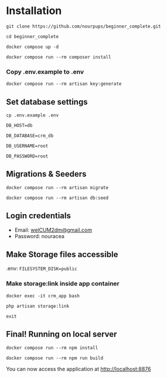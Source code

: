 
# Installation

`git clone https://github.com/nourpups/beginner_complete.git`

`cd beginner_complete`

`docker compose up -d`

`docker compose run --rm composer install`

### Copy .env.example to .env

`docker compose run --rm artisan key:generate`

## Set database settings

 `cp .env.example .env`

`DB_HOST=db`

`DB_DATABASE=crm_db`

`DB_USERNAME=root`

`DB_PASSWORD=root`

## Migrations & Seeders

`docker compose run --rm artisan migrate`

`docker compose run --rm artisan db:seed`

## Login credentials
- Email: welCUM2dm@gmail.com
- Password: nouracea

## Make Storage files accessible
.env: `FILESYSTEM_DISK=public`
### Make storage:link inside app container

`docker exec -it crm_app bash`

`php artisan storage:link`

`exit`
    
## Final! Running on local server

`docker compose run --rm npm install`

`docker compose run --rm npm run build`

You can now access the application at [http://localhost:8876](http://localhost:8876)
